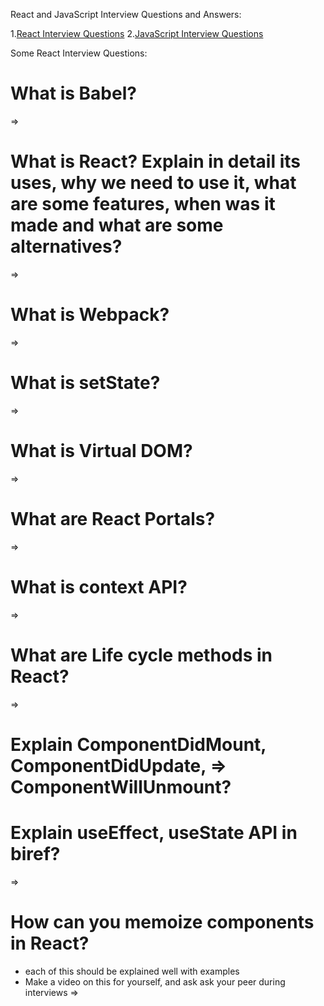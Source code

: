 
React and JavaScript Interview Questions and Answers:

1.<a href="ReactInterviewQuestions.md">React Interview Questions</a>
2.<a href="JavaScriptInterviewQuestions.md">JavaScript Interview Questions</a>

Some React Interview Questions:

# What is Babel?
=> 
# What is React? Explain in detail its uses, why we need to use  it, what are some features, when was it made and what are some alternatives?
=> 
# What is Webpack?
=> 
# What is setState?
=> 
# What is Virtual DOM?
=> 
# What are React Portals?
=> 
# What is context API?
=> 
# What are Life cycle methods in React?
=> 
# Explain ComponentDidMount, ComponentDidUpdate, => ComponentWillUnmount?

# Explain useEffect, useState API in biref?
=> 
# How can you memoize components in React?
 -  each of this should be explained well with examples
 - Make a video on this for yourself, and ask ask your peer during interviews
=> 